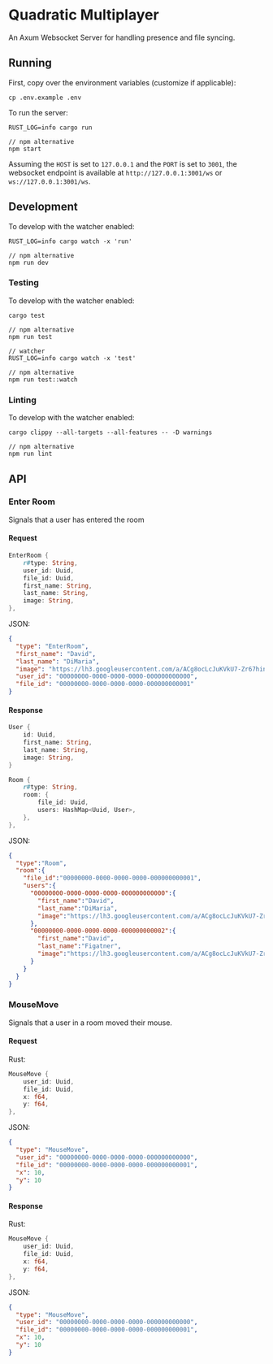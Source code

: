 # Quadratic Multiplayer

An Axum Websocket Server for handling presence and file syncing.

## Running

First, copy over the environment variables (customize if applicable):

```shell
cp .env.example .env
```

To run the server:

```shell
RUST_LOG=info cargo run

// npm alternative
npm start
```

Assuming the `HOST` is set to `127.0.0.1` and the `PORT` is set to `3001`, the websocket endpoint is available at `http://127.0.0.1:3001/ws` or `ws://127.0.0.1:3001/ws`.

## Development

To develop with the watcher enabled:

```shell
RUST_LOG=info cargo watch -x 'run'

// npm alternative
npm run dev
```

### Testing

To develop with the watcher enabled:

```shell
cargo test

// npm alternative
npm run test

// watcher
RUST_LOG=info cargo watch -x 'test'

// npm alternative
npm run test::watch
```

### Linting

To develop with the watcher enabled:

```shell
cargo clippy --all-targets --all-features -- -D warnings

// npm alternative
npm run lint
```

## API

### Enter Room

Signals that a user has entered the room

#### Request

```rust
EnterRoom {
    r#type: String,
    user_id: Uuid,
    file_id: Uuid,
    first_name: String,
    last_name: String,
    image: String,
},
```

JSON:

```json
{
  "type": "EnterRoom",
  "first_name": "David",
  "last_name": "DiMaria",
  "image": "https://lh3.googleusercontent.com/a/ACg8ocLcJuKVkU7-Zr67hinRLyzgO_o3VOeMlOA17HcOlKe1fQ=s96-c",
  "user_id": "00000000-0000-0000-0000-000000000000",
  "file_id": "00000000-0000-0000-0000-000000000001"
}
```

#### Response

```rust
User {
    id: Uuid,
    first_name: String,
    last_name: String,
    image: String,
}

Room {
    r#type: String,
    room: {
        file_id: Uuid,
        users: HashMap<Uuid, User>,
    },
},
```

JSON:

```json
{
  "type":"Room",
  "room":{
    "file_id":"00000000-0000-0000-0000-000000000001",
    "users":{
      "00000000-0000-0000-0000-000000000000":{
        "first_name":"David",
        "last_name":"DiMaria",
        "image":"https://lh3.googleusercontent.com/a/ACg8ocLcJuKVkU7-Zr67hinRLyzgO_o3VOeMlOA17HcOlKe1fQ=s96-c"
      },
      "00000000-0000-0000-0000-000000000002":{
        "first_name":"David",
        "last_name":"Figatner",
        "image":"https://lh3.googleusercontent.com/a/ACg8ocLcJuKVkU7-Zr67hinRLyzgO_o3VOeMlOA17HcOlKe1fQ=s96-c"
      }
    }
  }
}
```

### MouseMove

Signals that a user in a room moved their mouse.

#### Request

Rust:

```rust
MouseMove {
    user_id: Uuid,
    file_id: Uuid,
    x: f64,
    y: f64,
},
```

JSON:

```json
{
  "type": "MouseMove",
  "user_id": "00000000-0000-0000-0000-000000000000",
  "file_id": "00000000-0000-0000-0000-000000000001",
  "x": 10,
  "y": 10
}
```

#### Response

Rust:

```rust
MouseMove {
    user_id: Uuid,
    file_id: Uuid,
    x: f64,
    y: f64,
},
```

JSON:

```json
{
  "type": "MouseMove",
  "user_id": "00000000-0000-0000-0000-000000000000",
  "file_id": "00000000-0000-0000-0000-000000000001",
  "x": 10,
  "y": 10
}
```
